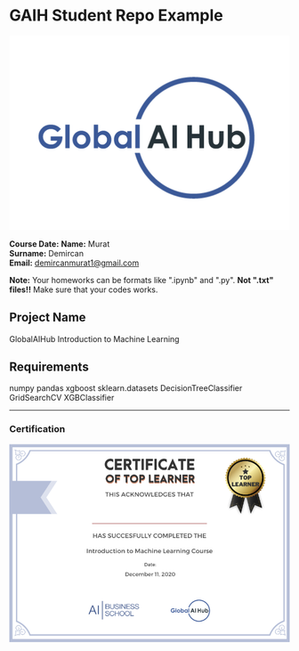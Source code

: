 # GAIH Student Repo Example
![](img/logo.png)

**Course Date:**
**Name:** Murat  
**Surname:** Demircan  
**Email:** demircanmurat1@gmail.com  

**Note:** Your homeworks can be formats like ".ipynb" and ".py". **Not ".txt" files!!** Make sure that your codes works.  

## Project Name
GlobalAIHub Introduction to Machine Learning

## Requirements
numpy
pandas
xgboost
sklearn.datasets
DecisionTreeClassifier
GridSearchCV
XGBClassifier

---

### Certification
![](img/certificate_ex.png)

